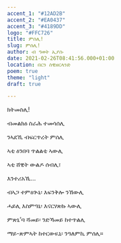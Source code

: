 ```yaml
---
accent_1: "#12AD2B"
accent_2: "#EA0437"
accent_3: "#4189DD"
logo: "#FFC726"
title: ምሰሊ!
slug: ምሰሊ!
author: ብ ዓወት ኢያሱ
date: 2021-02-26T08:41:56.000+01:00
location: በርን ስዊዘርላንድ
poem: true
theme: "light"
draft: true

---
```

ክትመስሊ!

ብመልክዕ ስራሕ ተመሳሰሊ

ንኣደኺ ብፍርጥረት ምሰሊ

ኣቲ ዕንበባ ጥልልቲ ኣውሊ

ኣቲ ሸዊት ውልዶ ሰብሊ፣

እንተሪአኺ…

ብኣጋ ተምዕጒኒ፡ እፍንቅሎ ንኸውሊ

ሓይሊ እስምዓኒ፡ እናርሃጽኩ ኣውሊ

ምጽኒ’ባ ሻመይ፡ ንድኻመይ ከተጥልሊ

ማይ-ጽምኣት ከተርውዪኒ፡ ንዓለምኪ ምሰሊ።
